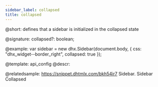 ```yaml
---
sidebar_label: collapsed
title: collapsed
---          
```


@short: defines that a sidebar is initialized in the collapsed state

@signature: collapsed?: boolean;

@example: 
var sidebar = new dhx.Sidebar(document.body, {
    css: "dhx_widget--border_right",
    collapsed: true
});


@template:	api_config
@descr: 


@relatedsample:
https://snippet.dhtmlx.com/bkh54ir7	Sidebar. Sidebar Collapsed

